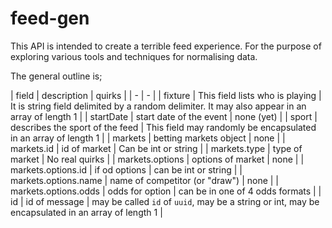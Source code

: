 # feed-gen

This API is intended to create a terrible feed experience. For the purpose of exploring various tools and techniques for normalising data.

The general outline is;

| field | description | quirks |
| - | - |
| fixture | This field lists who is playing | It is string field delimited by a random delimiter. It may also appear in an array of length 1 |
| startDate | start date of the event | none (yet) |
| sport | describes the sport of the feed | This field may randomly be encapsulated in an array of length 1 |
| markets | betting markets object | none |
| markets.id | id of market | Can be int or string |
| markets.type | type of market | No real quirks |
| markets.options | options of market | none |
| markets.options.id | if od options | can be int or string |
| markets.options.name | name of competitor (or "draw") | none |
| markets.options.odds | odds for option | can be in one of 4 odds formats |
| id | id of message | may be called `id` of `uuid`, may be a string or int, may be encapsulated in an array of length 1 |
